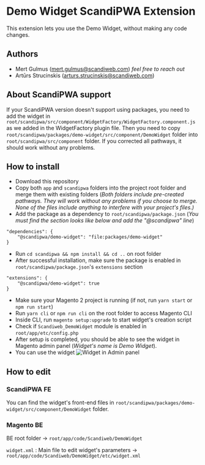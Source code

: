 # Demo Widget ScandiPWA Extension

This extension lets you use the Demo Widget, without making any code changes.

## Authors
* Mert Gulmus (mert.gulmus@scandiweb.com) *feel free to reach out*
* Artūrs Strucinskis (arturs.strucinskis@scandiweb.com)


## About ScandiPWA support
If your ScandiPWA version doesn't support using packages, you need to add the widget in ```root/scandipwa/src/component/WidgetFactory/WidgetFactory.component.js``` as we added in the WidgetFactory plugin file. Then you need to copy ```root/scandipwa/packages/demo-widget/src/component/DemoWidget``` folder into ```root/scandipwa/src/component``` folder. If you corrected all pathways, it should work without any problems.

## How to install
* Download this repository
* Copy both ```app``` and ```scandipwa``` folders into the project root folder and merge them with existing folders (*Both folders include pre-created pathways. They will work without any problems if you choose to merge. None of the files include anything to interfere with your project's files.)*
* Add the package as a dependency to ```root/scandipwa/package.json``` (*You must find the section looks like below and add the "@scandipwa" line*)
```
"dependencies": {
    "@scandipwa/demo-widget": "file:packages/demo-widget"
}
```
* Run ```cd scandipwa && npm install && cd ..``` on root folder
* After successful installation, make sure the package is enabled in ```root/scandipwa/package.json```'s ```extensions``` section
```
"extensions": {
    "@scandipwa/demo-widget": true
}
```
* Make sure your Magento 2 project is running (if not, run ```yarn start``` or ```npm run start```)
* Run ```yarn cli``` or ```npm run cli``` on the root folder to access Magento CLI
* Inside CLI, run ```magento setup:upgrade``` to start widget's creation script
* Check if ```Scandiweb_DemoWidget``` module is enabled in ```root/app/etc/config.php```
* After setup is completed, you should be able to see the widget in Magento admin panel (*Widget's name is Demo Widget*).
* You can use the widget
![Widget in Admin panel](https://i.imgur.com/iNXA2YL.png)


## How to edit

### ScandiPWA FE

You can find the widget's front-end files in ```root/scandipwa/packages/demo-widget/src/component/DemoWidget``` folder.


### Magento BE

BE root folder -> ```root/app/code/Scandiweb/DemoWidget```

```widget.xml``` : Main file to edit widget's parameters -> ```root/app/code/Scandiweb/DemoWidget/etc/widget.xml```
